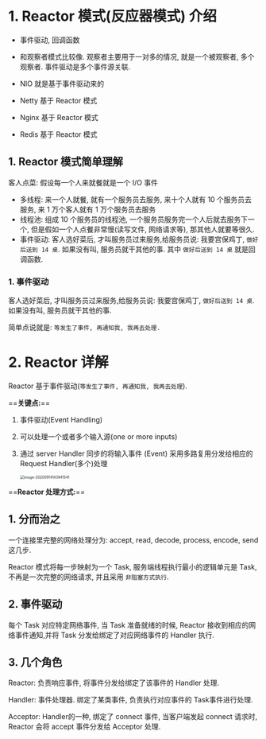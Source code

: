 # 1. Reactor 模式(反应器模式) 介绍

- 事件驱动, 回调函数
- 和观察者模式比较像. 观察者主要用于一对多的情况, 就是一个被观察者, 多个观察者. 事件驱动是多个事件源关联.



- NIO 就是基于事件驱动来的
- Netty 基于 Reactor 模式
- Nginx 基于 Reactor 模式
- Redis 基于 Reactor 模式

## 1. Reactor 模式简单理解

客人点菜: 假设每一个人来就餐就是一个 I/O 事件

- 多线程: 来一个人就餐, 就有一个服务员去服务, 来十个人就有 10 个服务员去服务, 来 1 万个客人就有 1 万个服务员去服务
- 线程池: 组成 10 个服务员的线程池, 一个服务员服务完一个人后就去服务下一个, 但是假如一个人点餐非常慢(读写文件, 网络请求等), 那其他人就要等很久.
- 事件驱动: 客人选好菜后, 才叫服务员过来服务,给服务员说: 我要宫保鸡丁, `做好后送到 14 桌`. 如果没有叫, 服务员就干其他的事. 其中 `做好后送到 14 桌` 就是回调函数.



### 1. 事件驱动

客人选好菜后, 才叫服务员过来服务,给服务员说: 我要宫保鸡丁, `做好后送到 14 桌`. 如果没有叫, 服务员就干其他的事.

简单点说就是: `等发生了事件, 再通知我, 我再去处理.`



# 2. Reactor 详解

Reactor 基于事件驱动(`等发生了事件, 再通知我, 我再去处理`).



==**关键点:**==

1. 事件驱动(Event Handling)

2. 可以处理一个或者多个输入源(one or more inputs)

3. 通过 server Handler 同步的将输入事件 (Event) 采用多路复用分发给相应的 Request Handler(多个)处理

   <img src="/Users/cy/develop/doc/local/picture/Reactor 模式/image-20200914143941541.png" alt="image-20200914143941541" style="zoom:50%;" />



==**Reactor 处理方式:**==



## 1. 分而治之

一个连接里完整的网络处理分为: accept, read, decode, process, encode, send 这几步.

Reactor 模式将每一步映射为一个 Task, 服务端线程执行最小的逻辑单元是 Task, 不再是一次完整的网络请求, 并且采用 `非阻塞方式执行`.



## 2. 事件驱动

每个 Task 对应特定网络事件, 当 Task 准备就绪的时候, Reactor 接收到相应的网络事件通知,并将 Task 分发给绑定了对应网络事件的 Handler 执行.



## 3. 几个角色

Reactor: 负责响应事件, 将事件分发给绑定了该事件的 Handler 处理.

Handler: 事件处理器. 绑定了某类事件, 负责执行对应事件的 Task事件进行处理.

Acceptor: Handler的一种, 绑定了 connect 事件, 当客户端发起 connect 请求时, Reactor 会将 accept 事件分发给 Acceptor 处理.